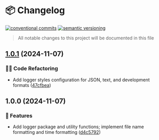 # 📦 Changelog 
[![conventional commits](https://img.shields.io/badge/conventional%20commits-1.0.0-yellow.svg)](https://conventionalcommits.org)
[![semantic versioning](https://img.shields.io/badge/semantic%20versioning-2.0.0-green.svg)](https://semver.org)
> All notable changes to this project will be documented in this file

## [1.0.1](https://github.com/ZanzyTHEbar/go-basetools/compare/v1.0.0...v1.0.1) (2024-11-07)

### 🧑‍💻 Code Refactoring

* Add logger styles configuration for JSON, text, and development formats ([47cfbea](https://github.com/ZanzyTHEbar/go-basetools/commit/47cfbea55aea158672a61ad78ca6c9681de2bc98))

## 1.0.0 (2024-11-07)

### 🍕 Features

* Add logger package and utility functions; implement file name formatting and time formatting ([d4c5792](https://github.com/ZanzyTHEbar/go-basetools/commit/d4c5792065edbb6111019ada13266724be3111b8))
